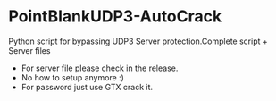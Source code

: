 # PointBlankUDP3-AutoCrack
Python script for bypassing UDP3 Server protection.Complete script + Server files
- For server file please check in the release.
- No how to setup anymore :)
- For password just use GTX crack it.
